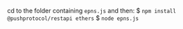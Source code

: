 cd to the folder containing `epns.js` and then:
$ `npm install @pushprotocol/restapi ethers`
$ `node epns.js`
